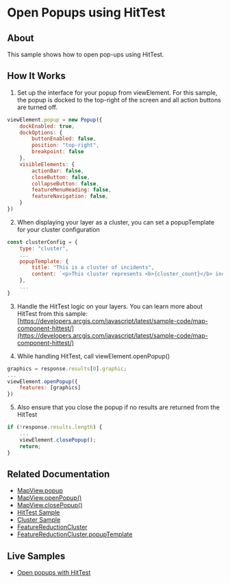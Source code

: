 # Open Popups using HitTest

## About

This sample shows how to open pop-ups using HitTest.

## How It Works

1. Set up the interface for your popup from viewElement. For this sample, the popup is docked to the top-right of the screen and all action buttons are turned off.

```javascript
viewElement.popup = new Popup({
    dockEnabled: true,
    dockOptions: {
        buttonEnabled: false,
        position: "top-right",
        breakpoint: false
    },
    visibleElements: {
        actionBar: false,
        closeButton: false,
        collapseButton: false,
        featureMenuHeading: false,
        featureNavigation: false,
    }
})
```

2. When displaying your layer as a cluster, you can set a popupTemplate for your cluster configuration

```javascript
const clusterConfig = {
    type: "cluster",
    ...
    popupTemplate: {
        title: "This is a cluster of incidents",
        content: `<p>This cluster represents <b>{cluster_count}</b> incidents.`,
    },
    ...
}
```

3. Handle the HitTest logic on your layers. You can learn more about HitTest from this sample: [https://developers.arcgis.com/javascript/latest/sample-code/map-component-hittest/](https://developers.arcgis.com/javascript/latest/sample-code/map-component-hittest/)

4. While handling HitTest, call viewElement.openPopup()

```javascript
graphics = response.results[0].graphic;
...
viewElement.openPopup({
    features: [graphics]
})
```

5.  Also ensure that you close the popup if no results are returned from the HitTest

```javascript
if (!response.results.length) {
    ...
    viewElement.closePopup();
    return;
}
```

## Related Documentation

- [MapView.popup](https://developers.arcgis.com/javascript/latest/references/map-components/arcgis-map/#popup)
- [MapView.openPopup()](https://developers.arcgis.com/javascript/latest/references/map-components/arcgis-map/#openPopup)
- [MapView.closePopup()](https://developers.arcgis.com/javascript/latest/references/map-components/arcgis-map/#closePopup)
- [HitTest Sample](https://developers.arcgis.com/javascript/latest/sample-code/map-component-hittest/)
- [Cluster Sample](https://developers.arcgis.com/javascript/latest/sample-code/featurereduction-cluster/)
- [FeatureReductionCluster](https://developers.arcgis.com/javascript/latest/api-reference/esri-layers-support-FeatureReductionCluster.html)
- [FeatureReductionCluster.popupTemplate](https://developers.arcgis.com/javascript/latest/api-reference/esri-layers-support-FeatureReductionCluster.html#popupTemplate)

## Live Samples

- [Open popups with HitTest](https://esri.github.io/developer-support/maps-sdk/javascript-maps-sdk/open-popups-with-hittest)
